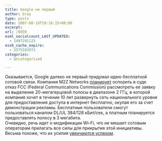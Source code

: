 ```yaml
---
title: Google не первый
author: Gray
type: posts
date: 2007-08-16T19:16:15+00:00
excerpt:
url: /8850
esml_socialcount_LAST_UPDATED:
  - 1497291123
essb_cache_expire:
  - 1575593973
categories:
  - Uncategorized

---
```








Оказывается, Google далеко не первый придумал идею бесплатной сотовой связи. Компания M2Z Networks <a href="http://arstechnica.com/news.ars/post/20070815-free-national-wireless-broadband-plan-about-to-get-smacked-down-by-fcc.html" target="_blank">планирует</a> оспорить в суде отказ FCC (Federal Communications Commission) рассмотреть ее заявку на выделение 20-мегагерцовой полосы в диапазоне 2 ГГц, в которой компания хочет в течение 10 лет развернуть сеть национального уровня для предоставления доступа в интернет бесплатно, окупая его за счет демонстрации рекламы. Бесплатные пользователи смогут пользоваться каналом DL/UL 384/128 кБит/сек, а платным планируется предоставлять полосу в 3 мегабита.  
Очевидно, речь идет о модификации Wi-Fi, что не мешает сотовым операторам прилагать все силы для прикрытия этой инициативы. Весьма похоже, что их усилия <a href="http://online.wsj.com/article/SB118720450065998722.html?mod=rss_whats_news_technology" target="_blank">увенчаются успехом</a>.